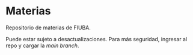 # Materias
Repositorio de materias de FIUBA.

Puede estar sujeto a desactualizaciones. Para más seguridad, ingresar al repo y cargar la *main branch*.
